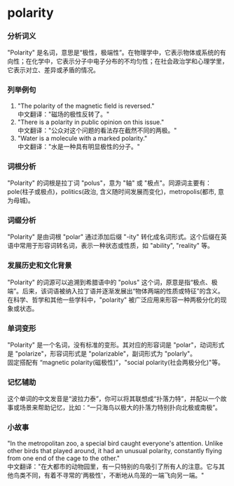 # polarity

### 分析词义

  

"Polarity" 是名词，意思是“极性，极端性”。在物理学中，它表示物体或系统的有向性；在化学中，它表示分子中电子分布的不均匀性；在社会政治学和心理学里，它表示对立、差异或矛盾的情况。

  

### 列举例句

  

1.  "The polarity of the magnetic field is reversed."  
    中文翻译："磁场的极性反转了。"
2.  "There is a polarity in public opinion on this issue."  
    中文翻译："公众对这个问题的看法存在截然不同的两极。"
3.  "Water is a molecule with a marked polarity."  
    中文翻译："水是一种具有明显极性的分子。"

  

### 词根分析

  

"Polarity" 的词根是拉丁词 "polus"，意为 "轴" 或 "极点"。同源词主要有：pole(柱子或极点)，politics(政治, 含义随时间发展而变化)，metropolis(都市, 意为母城)。

  

### 词缀分析

  

"Polarity" 是由词根 "polar" 通过添加后缀 "-ity" 转化成名词形式。这个后缀在英语中常用于形容词转名词，表示一种状态或性质，如 "ability", "reality" 等。

  

### 发展历史和文化背景

  

"Polarity" 的词源可以追溯到希腊语中的 "polus" 这个词，原意是指“极点、极端”。后来，该词语被纳入拉丁语并逐渐发展出“物体两端的性质或特征”的含义。在科学、哲学和其他一些学科中，"polarity" 被广泛应用来形容一种两极分化的现象或状态。

  

### 单词变形

  

"Polarity" 是一个名词，没有标准的变形。其对应的形容词是 "polar"，动词形式是 "polarize"，形容词形式是 "polarizable"，副词形式为 "polarly"。  
固定搭配有 “magnetic polarity(磁极性)”，"social polarity(社会两极分化)"等。

  

### 记忆辅助

  

这个单词的中文发音是“波拉力泰”，你可以将其联想成“扑落力特”，并配以一个故事或场景来帮助记忆，比如：“一只海鸟以极大的扑落力特别扑向北极或南极”。

  

### 小故事

  

"In the metropolitan zoo, a special bird caught everyone's attention. Unlike other birds that played around, it had an unusual polarity, constantly flying from one end of the cage to the other."  
中文翻译："在大都市的动物园里，有一只特别的鸟吸引了所有人的注意。它与其他鸟类不同，有着不寻常的'两极性'，不断地从鸟笼的一端飞向另一端。"
